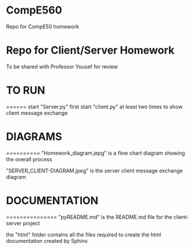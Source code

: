 # CompE560
Repo for CompE50 homework

# Repo for Client/Server Homework
To be shared with Professor Yousef for review

# TO RUN
======
start "Server.py" first
start "client.py" at least two times to show client message exchange

# DIAGRAMS
==========
"Homework_diagram.jepg" is a flow chart diagram showing the overall process

"SERVER_CLIENT-DIAGRAM.jpeg" is the server client message exchange diagram

# DOCUMENTATION
===============
"pyREADME.md" is the README.md file for the client-server project

the "html" folder contains all the files required to create the html documentation created by Sphinx
